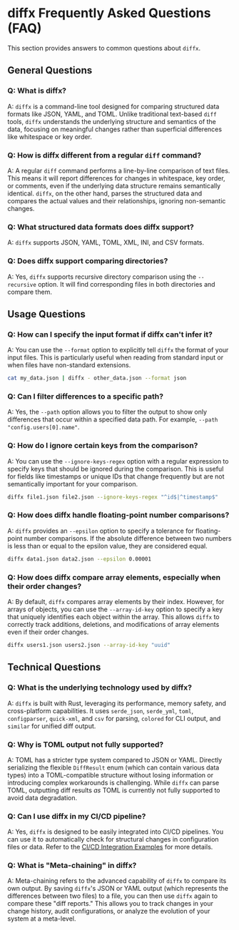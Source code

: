 # diffx Frequently Asked Questions (FAQ)

This section provides answers to common questions about `diffx`.

## General Questions

### Q: What is diffx?

A: `diffx` is a command-line tool designed for comparing structured data formats like JSON, YAML, and TOML. Unlike traditional text-based `diff` tools, `diffx` understands the underlying structure and semantics of the data, focusing on meaningful changes rather than superficial differences like whitespace or key order.

### Q: How is diffx different from a regular `diff` command?

A: A regular `diff` command performs a line-by-line comparison of text files. This means it will report differences for changes in whitespace, key order, or comments, even if the underlying data structure remains semantically identical. `diffx`, on the other hand, parses the structured data and compares the actual values and their relationships, ignoring non-semantic changes.

### Q: What structured data formats does diffx support?

A: `diffx` supports JSON, YAML, TOML, XML, INI, and CSV formats.

### Q: Does diffx support comparing directories?

A: Yes, `diffx` supports recursive directory comparison using the `--recursive` option. It will find corresponding files in both directories and compare them.

## Usage Questions

### Q: How can I specify the input format if diffx can't infer it?

A: You can use the `--format` option to explicitly tell `diffx` the format of your input files. This is particularly useful when reading from standard input or when files have non-standard extensions.

```bash
cat my_data.json | diffx - other_data.json --format json
```

### Q: Can I filter differences to a specific path?

A: Yes, the `--path` option allows you to filter the output to show only differences that occur within a specified data path. For example, `--path "config.users[0].name"`.

### Q: How do I ignore certain keys from the comparison?

A: You can use the `--ignore-keys-regex` option with a regular expression to specify keys that should be ignored during the comparison. This is useful for fields like timestamps or unique IDs that change frequently but are not semantically important for your comparison.

```bash
diffx file1.json file2.json --ignore-keys-regex "^id$|^timestamp$"
```

### Q: How does diffx handle floating-point number comparisons?

A: `diffx` provides an `--epsilon` option to specify a tolerance for floating-point number comparisons. If the absolute difference between two numbers is less than or equal to the epsilon value, they are considered equal.

```bash
diffx data1.json data2.json --epsilon 0.00001
```

### Q: How does diffx compare array elements, especially when their order changes?

A: By default, `diffx` compares array elements by their index. However, for arrays of objects, you can use the `--array-id-key` option to specify a key that uniquely identifies each object within the array. This allows `diffx` to correctly track additions, deletions, and modifications of array elements even if their order changes.

```bash
diffx users1.json users2.json --array-id-key "uuid"
```

## Technical Questions

### Q: What is the underlying technology used by diffx?

A: `diffx` is built with Rust, leveraging its performance, memory safety, and cross-platform capabilities. It uses `serde_json`, `serde_yml`, `toml`, `configparser`, `quick-xml`, and `csv` for parsing, `colored` for CLI output, and `similar` for unified diff output.

### Q: Why is TOML output not fully supported?

A: TOML has a stricter type system compared to JSON or YAML. Directly serializing the flexible `DiffResult` enum (which can contain various data types) into a TOML-compatible structure without losing information or introducing complex workarounds is challenging. While `diffx` can parse TOML, outputting diff results *as* TOML is currently not fully supported to avoid data degradation.

### Q: Can I use diffx in my CI/CD pipeline?

A: Yes, `diffx` is designed to be easily integrated into CI/CD pipelines. You can use it to automatically check for structural changes in configuration files or data. Refer to the [CI/CD Integration Examples](ci-cd.md) for more details.

### Q: What is "Meta-chaining" in diffx?

A: Meta-chaining refers to the advanced capability of `diffx` to compare its own output. By saving `diffx`'s JSON or YAML output (which represents the differences between two files) to a file, you can then use `diffx` again to compare these "diff reports." This allows you to track changes in your change history, audit configurations, or analyze the evolution of your system at a meta-level.
